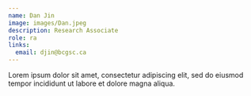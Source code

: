 ```yaml
---
name: Dan Jin
image: images/Dan.jpeg
description: Research Associate
role: ra
links:
  email: djin@bcgsc.ca
---
```


Lorem ipsum dolor sit amet, consectetur adipiscing elit, sed do eiusmod tempor incididunt ut labore et dolore magna aliqua.
